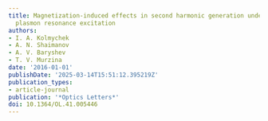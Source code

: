 ```yaml
---
title: Magnetization-induced effects in second harmonic generation under the lattice
  plasmon resonance excitation
authors:
- I. A. Kolmychek
- A. N. Shaimanov
- A. V. Baryshev
- T. V. Murzina
date: '2016-01-01'
publishDate: '2025-03-14T15:51:12.395219Z'
publication_types:
- article-journal
publication: '*Optics Letters*'
doi: 10.1364/OL.41.005446
---
```

